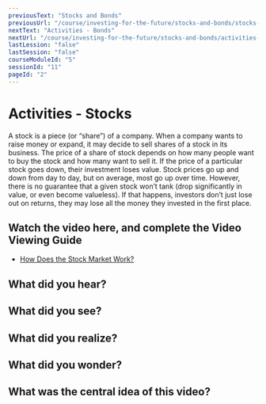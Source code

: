 ```yaml
---
previousText: "Stocks and Bonds"
previousUrl: "/course/investing-for-the-future/stocks-and-bonds/stocks-and-bonds"
nextText: "Activities - Bonds"
nextUrl: "/course/investing-for-the-future/stocks-and-bonds/activities-bonds"
lastLession: "false"
lastSession: "false"
courseModuleId: "5"
sessionId: "11"
pageId: "2"
---
```



# Activities - Stocks

A stock is a piece (or “share”) of a company. When a company wants to raise money or expand, it may decide to sell shares of a stock in its business. The price of a share of stock depends on how many people want to buy the stock and how many want to sell it. If the price of a particular stock goes down, their investment loses value. Stock prices go up and down from day to day, but on average, most go up over time. However, there is no guarantee that a given stock won’t tank (drop significantly in value, or even become valueless). If that happens, investors don’t just lose out on returns, they may lose all the money they invested in the first place.

## Watch the video here, and complete the Video Viewing Guide

- <a href="https://nearpod.com/t/social-studies/9th/how-does-the-stock-market-work-L106524052" target="_blank">How Does the Stock Market Work?</a>

## What did you hear? 
<sparkle-feed-post assignment-name="What did you hear?" ></sparkle-feed-post>

## What did you see? 
<sparkle-feed-post assignment-name="What did you see?" ></sparkle-feed-post>

## What did you realize? 
<sparkle-feed-post assignment-name="What did you realize?" ></sparkle-feed-post>

## What did you wonder? 
<sparkle-feed-post assignment-name="What did you wonder?" ></sparkle-feed-post>

## What was the central idea of this video? 
<sparkle-feed-post assignment-name="What was the central idea of this video?" ></sparkle-feed-post>